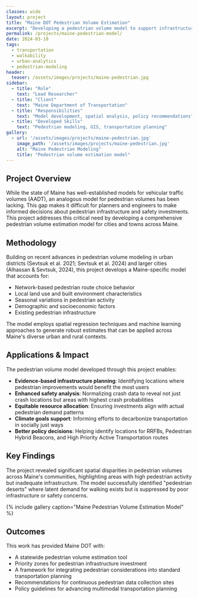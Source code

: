 ```yaml
---
classes: wide
layout: project
title: "Maine DOT Pedestrian Volume Estimation"
excerpt: "Developing a pedestrian volume model to support infrastructure and safety planning"
permalink: /projects/maine-pedestrian-model/
date: 2024-03-10
tags:
  - transportation
  - walkability
  - urban-analytics
  - pedestrian-modeling
header:
  teaser: /assets/images/projects/maine-pedestrian.jpg
sidebar:
  - title: "Role"
    text: "Lead Researcher"
  - title: "Client"
    text: "Maine Department of Transportation"
  - title: "Responsibilities"
    text: "Model development, spatial analysis, policy recommendations"
  - title: "Developed Skills"
    text: "Pedestrian modeling, GIS, transportation planning"
gallery:
  - url: '/assets/images/projects/maine-pedestrian.jpg'
    image_path: '/assets/images/projects/maine-pedestrian.jpg'
    alt: "Maine Pedestrian Modeling"
    title: "Pedestrian volume estimation model"
---
```


## Project Overview

While the state of Maine has well-established models for vehicular traffic volumes (AADT), an analogous model for pedestrian volumes has been lacking. This gap makes it difficult for planners and engineers to make informed decisions about pedestrian infrastructure and safety investments. This project addresses this critical need by developing a comprehensive pedestrian volume estimation model for cities and towns across Maine.

## Methodology

Building on recent advances in pedestrian volume modeling in urban districts (Sevtsuk et al. 2021; Sevtsuk et al. 2024) and larger cities (Alhassan & Sevtsuk, 2024), this project develops a Maine-specific model that accounts for:

- Network-based pedestrian route choice behavior
- Local land use and built environment characteristics
- Seasonal variations in pedestrian activity
- Demographic and socioeconomic factors
- Existing pedestrian infrastructure

The model employs spatial regression techniques and machine learning approaches to generate robust estimates that can be applied across Maine's diverse urban and rural contexts.

## Applications & Impact

The pedestrian volume model developed through this project enables:

- **Evidence-based infrastructure planning**: Identifying locations where pedestrian improvements would benefit the most users
- **Enhanced safety analysis**: Normalizing crash data to reveal not just crash locations but areas with highest crash probabilities
- **Equitable resource allocation**: Ensuring investments align with actual pedestrian demand patterns
- **Climate goals support**: Informing efforts to decarbonize transportation in socially just ways
- **Better policy decisions**: Helping identify locations for RRFBs, Pedestrian Hybrid Beacons, and High Priority Active Transportation routes

## Key Findings

The project revealed significant spatial disparities in pedestrian volumes across Maine's communities, highlighting areas with high pedestrian activity but inadequate infrastructure. The model successfully identified "pedestrian deserts" where latent demand for walking exists but is suppressed by poor infrastructure or safety concerns.

{% include gallery caption="Maine Pedestrian Volume Estimation Model" %}

## Outcomes

This work has provided Maine DOT with:

- A statewide pedestrian volume estimation tool
- Priority zones for pedestrian infrastructure investment
- A framework for integrating pedestrian considerations into standard transportation planning
- Recommendations for continuous pedestrian data collection sites
- Policy guidelines for advancing multimodal transportation planning 